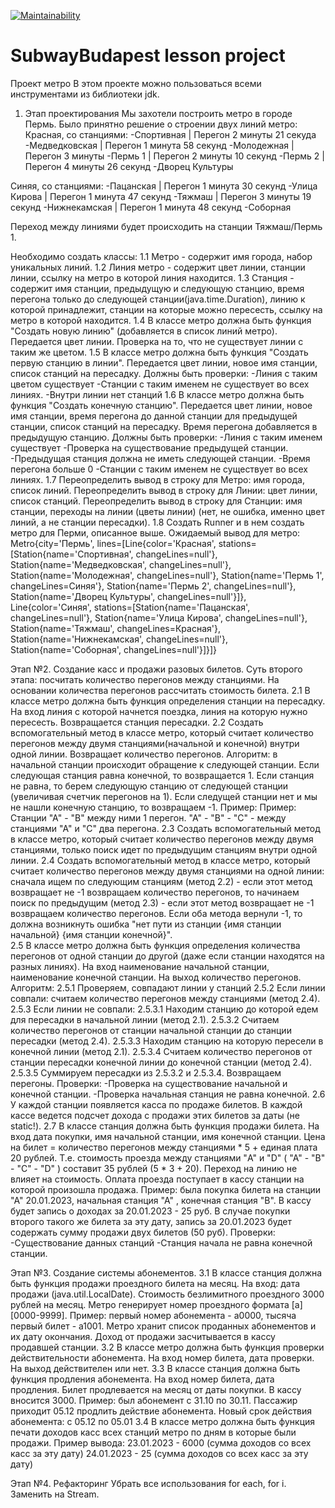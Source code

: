 [![Maintainability](https://api.codeclimate.com/v1/badges/9645dd03c6f6c6a73d68/maintainability)](https://codeclimate.com/github/Sergei-Nerobeev/subwayBudapest/maintainability)
# SubwayBudapest lesson project

Проект метро
В этом проекте можно пользоваться всеми инструментами из библиотеки jdk.
1. Этап проектирования
Мы захотели построить метро в городе Пермь. Было принятно решение о строении двух линий метро:
Красная, со станциями:
-Спортивная
 | Перегон 2 минуты 21 секуда
-Медведковская
 | Перегон 1 минута 58 секунд
-Молодежная
 | Перегон 3 минуты
-Пермь 1
 | Перегон 2 минуты 10 секунд
-Пермь 2
 | Перегон 4 минуты 26 секунд
-Дворец Культуры
 
Синяя, со станциями:
-Пацанская
 | Перегон 1 минута 30 секунд
-Улица Кирова
 | Перегон 1 минута 47 секунд
-Тяжмаш
 | Перегон 3 минуты 19 секунд
-Нижнекамская
 | Перегон 1 минута 48 секунд
-Соборная

Переход между линиями будет происходить на станции Тяжмаш/Пермь 1.

Необходимо создать классы:
1.1 Метро - содержит имя города, набор уникальных линий.
1.2 Линия метро - содержит цвет линии, станции линии, ссылку на метро в которой линия находится.
1.3 Станция - содержит имя станции, предыдущую и следующую станцию, время перегона только до следующей станции(java.time.Duration), линию к которой принадлежит, станции на которые можно пересесть, ссылку на метро в которой находится.
1.4 В классе метро должна быть функция "Создать новую линию" (добавляется в список линий метро). Передается цвет линии. Проверка на то, что не существует линии с таким же цветом.
1.5 В классе метро должна быть функция "Создать первую станцию в линии". Передается цвет линии, новое имя станции, список станций на пересадку. Должны быть проверки: 
 -Линия с таким цветом существует
 -Станции с таким именем не существует во всех линиях.
 -Внутри линии нет станций
1.6 В классе метро должна быть функция "Создать конечную станцию". Передается цвет линии, новое имя станции, время перегона до данной станции для предыдущей станции, список станций на пересадку. Время перегона добавляется в предыдущую станцию. Должны быть проверки: 
 -Линия с таким именем существует
 -Проверка на существование предыдущей станции. 
 -Предыдущая станция должна не иметь следующей станции.
 -Время перегона больше 0
 -Станции с таким именем не существует во всех линиях.
1.7 Переопределить вывод в строку для Метро: имя города, список линий.
Переопределить вывод в строку для Линии: цвет линии, список станций.
Переопределить вывод в строку для Станции: имя станции, переходы на линии (цветы линии) (нет, не ошибка, именно цвет линий, а не станции пересадки).
1.8 Создать Runner и в нем создать метро для Перми, описанное выше. Ожидаемый вывод для метро:
Metro{city='Пермь', lines=[Line{color='Красная', stations=[Station{name='Спортивная', changeLines=null'}, Station{name='Медведковская', changeLines=null'}, Station{name='Молодежная', changeLines=null'}, Station{name='Пермь 1', changeLines=Синяя'}, Station{name='Пермь 2', changeLines=null'}, Station{name='Дворец Культуры', changeLines=null'}]}, Line{color='Синяя', stations=[Station{name='Пацанская', changeLines=null'}, Station{name='Улица Кирова', changeLines=null'}, Station{name='Тяжмаш', changeLines=Красная'}, Station{name='Нижнекамская', changeLines=null'}, Station{name='Соборная', changeLines=null'}]}]}
 
Этап №2. Создание касс и продажи разовых билетов. Суть второго этапа: посчитать количество перегонов между станциями. На основании количества перегонов рассчитать стоимость билета.
2.1 В классе метро должна быть функция определения станции на пересадку. На вход линия с которой начнется поездка, линия на которую нужно пересесть. Возвращается станция пересадки.
2.2 Создать вспомогательный метод в классе метро, который считает количество перегонов между двумя станциями(начальной и конечной) внутри одной линии. Возвращает количество перегонов. Алгоритм: в начальной станции происходит обращение к следующей станции. Если следующая станция равна конечной, то возвращается 1. Если станция не равна, то берем следующую станцию от следующей станции (увеличивая счетчик перегонов на 1). Если следущей станции нет и мы не нашли конечную станцию, то возвращаем -1. Пример: Пример: Станции "А" - "В" между ними 1 перегон. "А" - "В" - "С" - между станциями "А" и "С" два перегона.
2.3 Создать вспомогательный метод в классе метро, который считает количество перегонов между двумя станциями, только поиск идет по предыдущим станциям внутри одной линии.
2.4 Создать вспомогательный метод в классе метро, который считает количество перегонов между двумя станциями на одной линии: сначала ищем по следующим станциям (метод 2.2) - если этот метод возвращает не -1 возвращаем количество перегонов, то начинаем поиск по предыдущим (метод 2.3) - если этот метод возвращает не -1 возвращаем количество перегонов. Если оба метода вернули -1, то должна возникнуть ошибка "нет пути из станции {имя станции начальной} {имя станции конечной}".  
2.5 В классе метро должна быть функция определения количества перегонов от одной станции до другой (даже если станции находятся на разных линиях). На вход наименование начальной станции, наименование конечной станции. На выход количество перегонов. Алгоритм: 
	2.5.1 Проверяем, совпадают линии у станций
	2.5.2 Если линии совпали: считаем количество перегонов между станциями (метод 2.4).
	2.5.3 Если линии не совпали: 
	   2.5.3.1 Находим станцию до которой едем для пересадки в начальной линии (метод 2.1). 
	   2.5.3.2 Считаем количество перегонов от станции начальной станции до станции пересадки (метод 2.4). 
	   2.5.3.3 Находим станцию на которую пересели в конечной линии (метод 2.1). 
	   2.5.3.4 Считаем количество перегонов от станции пересадки конечной линии до конечной станции (метод 2.4). 
	   2.5.3.5 Суммируем пересадки из 2.5.3.2 и 2.5.3.4. Возвращаем перегоны.
	Проверки:
	-Проверка на существование начальной и конечной станции.
	-Проверка начальная станция не равна конечной.
2.6 У каждой станции появляется касса по продаже билетов. В каждой кассе ведется подсчет дохода с продажи этих билетов за даты (не static!).
2.7 В классе станция должнa быть функция продажи билета. На вход дата покупки, имя начальной станции, имя конечной станции. Цена на билет = количество перегонов между станциями * 5 + единая плата 20 рублей. Т.е. стоимость проезда между станциями "A" и "D" ( "A" - "B" - "C" - "D" ) составит 35 рублей (5 * 3 + 20). Переход на линию не влияет на стоимость. Оплата проезда поступает в кассу станции на которой произошла продажа. Пример: была покупка билета на станции "А" 20.01.2023, начальная станция "А" , конечная станция "B". В кассу будет запись о доходах за 20.01.2023 - 25 руб. В случае покупки второго такого же билета за эту дату, запись за 20.01.2023 будет содержать сумму продажи двух билетов (50 руб). Проверки:
-Существование данных станций
-Станция начала не равна конечной станции.  

Этап №3. Создание системы абонементов.
3.1 В классе станция должна быть функция продажи проездного билета на месяц. На вход: дата продажи (java.util.LocalDate). Стоимость безлимитного проездного 3000 рублей на месяц. Метро генерирует номер проездного формата [a][0000-9999]. Пример: первый номер абонемента - а0000, тысяча первый билет - a1001. Метро хранит список проданных абонементов и их дату окончания. Доход от продажи засчитывается в кассу продавшей станции.
3.2 В классе метро должна быть функция проверки действительности абонемента. На вход номер билета, дата проверки. На выход действителен или нет.
3.3 В классе станция должна быть функция продления абонемента. На вход номер билета, дата продления. Билет продлевается на месяц от даты покупки. В кассу вносится 3000. Пример: был абонемент с 31.10 по 30.11. Пассажир приходит 05.12 продлить действие абонемента. Новый срок действия абонемента: с 05.12 по 05.01
3.4 В классе метро должна быть функция печати доходов касс всех станций метро по дням в которые были продажи. Пример вывода: 
23.01.2023 - 6000 (сумма доходов со всех касс за эту дату)
24.01.2023 - 25 (сумма доходов со всех касс за эту дату)

Этап №4. Рефакторинг
Убрать все использования for each, for i. Заменить на Stream.
